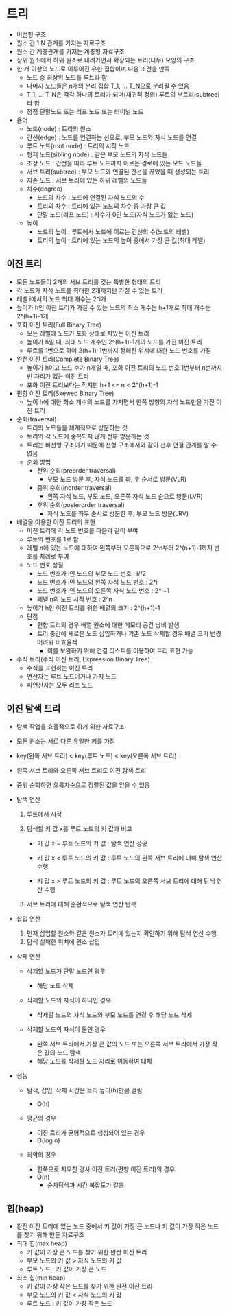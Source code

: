 # 트리

- 비선형 구조
- 원소 간 1:N 관계를 가지는 자료구조
- 원소 간 계층관계를 가지는 계층형 자료구조
- 상위 원소에서 하위 원소로 내려가면서 확장되는 트리(나무) 모양의 구조
- 한 개  이상의 노드로 이루어진 유한 집합이며 다음 조건을 만족
  - 노드 중 최상위 노드를 루트라 함
  - 나머지 노드들은 n개의 분리 집합 T_1, ... T_N으로 분리될 수 있음
  - T_1, ... T_N은 각각 하나의 트리가 되며(재귀적 정의) 루트의 부트리(subtree)라 함
  - 정점 단말노드 또는 리프 노드 또는 터미널 노드
- 용어
  - 노드(node) : 트리의 원소
  - 간선(edge) : 노드를 연결하는 선으로, 부모 노드와 자식 노드를 연결
  - 루트 노드(root node) : 트리의 시작 노드
  - 형제 노드(sibling node) : 같은 부모 노드의 자식 노드들
  - 조상 노드 : 간선을 따라 루트 노드까지 이르는 경로에 있는 모드 노드들
  - 서브 트리(subtree) : 부모 노드와 연결된 간선을 끊었을 때 생성되는 트리
  - 자손 노드 : 서브 트리에 있는 하위 레벨의 노드들
  - 차수(degree)
    - 노드의 차수 : 노드에 연결된 자식 노드의 수
    - 트리의 차수 : 트리에 있는 노드의 차수 중 가장 큰 값
    - 단말 노드(리프 노드) : 차수가 0인 노드(자식 노드가 없는 노드)
  - 높이
    - 노드의 높이 : 루트에서 노드에 이르는 간선의 수(노드의 레벨)
    - 트리의 높이 : 트리에 있는 노드의 높이 중에서 가장 큰 값(최대 레벨)



## 이진 트리

- 모든 노드들이 2개의 서브 트리를 갖는 특별한 형태의 트리
- 각 노드가 자식 노드를 최대한 2개까지만 가질 수 있는 트리
- 레벨 i에서의 노드 최대 개수는 2^i개
- 높이가 h인 이진 트리가 가질 수 있는 노드의 최소 개수는 h+1개로 최대 개수는 2^(h+1)-1개
- 포화 이진 트리(Full Binary Tree)
  - 모든 레벨에 노드가 포화 상태로 차있는 이진 트리
  - 높이가 h일 때, 최대 노드 개수인 2^(h+1)-1개의 노드를 가진 이진 트리
  - 루트를 1번으로 하여 2(h+1)-1번까지 정해진 위치에 대한 노드 번호를 가짐
- 완전 이진 트리(Complete Binary Tree)
  - 높이가 h이고 노드 수가 n개일 때, 포화 이진 트리의 노드 번호 1번부터 n번까지 빈 자리가 없는 이진 트리
  - 포화 이진 트리보다는 적지만 h+1 <= n < 2^(h+1)-1
- 편향 이진 트리(Skewed Binary Tree)
  - 높이 h에 대한 최소 개수의 노드를 가지면서 한쪽 방향의 자식 노드만을 가진 이진 트리
- 순회(traversal)
  - 트리의 노드들을 체계적으로 방문하는 것
  - 트리의 각 노드에 중복되지 않게 전부 방문하는 것
  - 트리는 비선형 구조이기 때문에 선형 구조에서와 같이 선후 연결 관계를 알 수 없음
  - 순회 방법
    - 전위 순회(preorder traversal)
      - 부모 노드 방문 후, 자식 노드를 좌, 우 순서로 방문(VLR)
    - 중위 순회(inorder traversal)
      - 왼쪽 자식 노드, 부모 노드, 오른쪽 자식 노드 순으로 방문(LVR)
    - 후위 순회(posterorder traversal)
      - 자식 노드를 좌우 순서로 방문한 후, 부모 노드 방문(LRV)
- 배열을 이용한 이진 트리의 표현
  - 이진 트리에 각 노드 번호를 다음과 같이 부여
  - 루트의 번호를 1로 함
  - 레벨 n에 있는 노드에 대하여 왼쪽부터 오른쪽으로 2^n부터 2^(n+1)-1까지 번호를 차례로 부여
  - 노드 번호 성질
    - 노드 번호가 i인 노드의 부모 노드 번호 : i//2
    - 노드 번호가 i인 노드의 왼쪽 자식 노드 번호 : 2*i
    - 노드 번호가 i인 노드의 오른쪽 자식 노드 번호 : 2*i+1
    - 레벨 n의 노드 시작 번호 : 2^n
  - 높이가 h인 이진 트리를 위한 배열의 크기 : 2^(h+1)-1
  - 단점
    - 편향 트리의 경우 배열 원소에 대한 메모리 공간 낭비 발생
    - 트리 중간에 새로운 노드 삽입하거나 기존 노드 삭제할 경우 배열 크기 변경 어려워 비효율적
      - 이를 보완하기 위해 연결 리스트를 이용하여 트리 표현 가능
- 수식 트리(수식 이진 트리, Expression Binary Tree)
  - 수식을 표현하는 이진 트리
  - 연산자는 루트 노드이거나 가지 노드
  - 피연산자는 모두 리프 노드



## 이진 탐색 트리

- 탐색 작업을 효율적으로 하기 위한 자료구조
- 모든 원소는 서로 다른 유일한 키를 가짐
- key(왼쪽 서브 트리) < key(루트 노드) < key(오른쪽 서브 트리)
- 왼쪽 서브 트리와 오른쪽 서브 트리도 이진 탐색 트리
- 중위 순회하면 오름차순으로 정렬된 값을 얻을 수 있음
- 탐색 연산

  1. 루트에서 시작
  2. 탐색할 키 값 x를 루트 노드의 키 값과 비교

     - 키 값 x = 루트 노드의 키 값 : 탐색 연산 성공

     - 키 값 x < 루트 노드의 키 값 : 루트 노드의 왼쪽 서브 트리에 대해 탐색 연산 수행

     - 키 값 x > 루트 노드의 키 값 : 루트 노드의 오른쪽 서브 트리에 대해 탐색 연산 수행
  3. 서브 트리에 대해 순환적으로 탐색 연산 반복
- 삽입 연산
  1. 먼저 삽입할 원소와 같은 원소가 트리에 있는지 확인하기 위해 탐색 연산 수행
  2. 탐색 실패한 위치에 원소 삽입
- 삭제 연산
  - 삭제할 노드가 단말 노드인 경우
    - 해당 노드 삭제

  - 삭제할 노드의 자식이 하나인 경우
    - 삭제할 노드의 자식 노드와 부모 노드를 연결 후 해당 노드 삭제

  - 삭제할 노드의 자식이 둘인 경우
    - 왼쪽 서브 트리에서 가장 큰 값의 노드 또는 오른쪽 서브 트리에서 가장 작은 값의 노드 탐색
    - 해당 노드를 삭제할 노드 자리로 이동하여 대체

- 성능
  - 탐색, 삽입, 삭제 시간은 트리 높이(h)만큼 걸림

    - O(h)

  - 평균의 경우
    - 이진 트리가 균형적으로 생성되어 있는 경우
    - O(log n)
  - 최악의 경우
    - 한쪽으로 치우친 경사 이진 트리(편향 이진 트리)의 경우
    - O(n)
      - 순차탐색과 시간 복잡도가 같음




## 힙(heap)

- 완전 이진 트리에 있는 노드 중에서 키 값이 가장 큰 노드나 키 값이 가장 작은 노드를 찾기 위해 만든 자료구조
- 최대 힙(max heap)
  - 키 값이 가장 큰 노드를 찾기 위한 완전 이진 트리
  - 부모 노드의 키 값 > 자식 노드의 키 값
  - 루트 노드 : 키 값이 가장 큰 노드
- 최소 힙(min heap)
  - 키 값이 가장 작은 노드를 찾기 위한 완전 이진 트리
  - 부모 노드의 키 값 < 자식 노드의 키 값
  - 루트 노드 : 키 값이 가장 작은 노드
